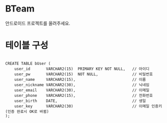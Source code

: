 # BTeam
안드로이드 프로젝트를 올려주세요.

# 테이블 구성
<pre>
<code>
CREATE TABLE bUser (
    user_id       VARCHAR2(15)  PRIMARY KEY NOT NULL,   // 아이디
    user_pw       VARCHAR2(15)  NOT NULL,               // 비밀번호
    user_name     VARCHAR2(15),                         // 이름
    user_nickname VARCHAR2(30),                         // 닉네임
    user_email    VARCHAR2(30),                         // 이메일
    user_phone    VARCHAR2(15),                         // 전화번호
    user_birth    DATE,                                 // 생일
    user_key      VARCHAR2(30)                          // 이메일 인증키 (인증 완료시 OK로 바뀜)
);
</code>
</pre>
